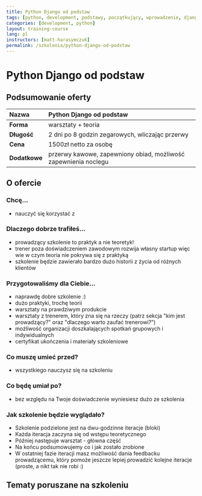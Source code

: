 ```yaml
---
title: Python Django od podstaw
tags: [python, development, podstawy, początkujący, wprowadzenie, django, framework]
categories: [development, python]
layout: training-course
lang: pl
instructors: [matt-harasymczuk]
permalink: /szkolenia/python-django-od-podstaw
---
```


# Python Django od podstaw

## Podsumowanie oferty

| Nazwa         | Python Django od podstaw                                        |
|:--------------|:----------------------------------------------------------------|
| **Forma**     | warsztaty + teoria                                              |
| **Długość**   | 2 dni po 8 godzin zegarowych, wliczając przerwy                 |
| **Cena**      | 1500zł netto za osobę                                           |
| **Dodatkowe** | przerwy kawowe, zapewniony obiad, możliwość zapewnienia noclegu |

## O ofercie

### Chcę...
- nauczyć się korzystać z

### Dlaczego dobrze trafiłeś...
- prowadzący szkolenie to praktyk a nie teoretyk!
- trener poza doświadczeniem zawodowym rozwija własny startup więc wie w czym teoria nie pokrywa się z praktyką
- szkolenie będzie zawierało bardzo dużo historii z życia od różnych klientów

### Przygotowaliśmy dla Ciebie...
- naprawdę dobre szkolenie :)
- dużo praktyki, trochę teorii
- warsztaty na prawdziwym produkcie
- warsztaty z trenerem, który zna się na rzeczy (patrz sekcja "kim jest prowadzący?" oraz "dlaczego warto zaufać trenerowi?")
- możliwość organizacji doszkalających spotkań grupowych i indywidualnych
- certyfikat ukończenia i materiały szkoleniowe

### Co muszę umieć przed?
- wszystkiego nauczysz się na szkoleniu

### Co będę umiał po?
- bez względu na Twoje doświadczenie wyniesiesz dużo ze szkolenia

### Jak szkolenie będzie wyglądało?
- Szkolenie podzielone jest na dwu-godzinne iteracje (bloki)
- Każda iteracja zaczyna się od wstępu teoretycznego
- Później następuje warsztat - główna część
- Na końcu podsumowujemy co i jak zostało zrobione
- W ostatniej fazie iteracji masz możliwość dania feedbacku prowadzącemu, który pomoże jeszcze lepiej prowadzić kolejne iteracje (proste, a nikt tak nie robi :)

## Tematy poruszane na szkoleniu
